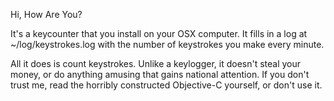 Hi, How Are You?

It's a keycounter that you install on your OSX
computer. It fills in a log at ~/log/keystrokes.log with
the number of keystrokes you make every minute.

All it does is count keystrokes. Unlike a keylogger,
it doesn't steal your money, or do anything amusing that gains
national attention. If you don't trust me,
read the horribly constructed Objective-C yourself, or
don't use it.
